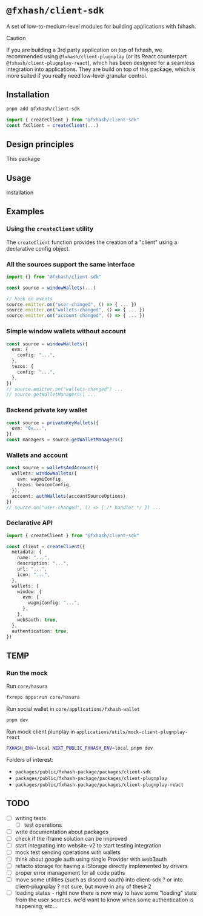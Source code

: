 # `@fxhash/client-sdk`

A set of low-to-medium-level modules for building applications with fxhash.

> [!CAUTION]
> If you are building a 3rd party application on top of fxhash, we recommended using `@fxhash/client-plugnplay` (or its React counterpart `@fxhash/client-plugnplay-react`), which has been designed for a seamless integration into applications. They are build on top of this package, which is more suited if you really need low-level granular control.

## Installation

```sh
pnpm add @fxhash/client-sdk
```

```ts
import { createClient } from "@fxhash/client-sdk"
const fxClient = createClient(...)
```

## Design principles

This package

## Usage

Installation

## Examples

### Using the `createClient` utility

The `createClient` function provides the creation of a "client" using a declarative config object.

### All the sources support the same interface

```ts
import {} from "@fxhash/client-sdk"

const source = windowWallets(...)

// hook on events
source.emitter.on("user-changed", () => { ... })
source.emitter.on("wallets-changed", () => { ... })
source.emitter.on("account-changed", () => { ... })
```

### Simple window wallets without account

```ts
const source = windowWallets({
  evm: {
    config: "...",
  },
  tezos: {
    config: "...",
  },
})
// source.emitter.on("wallets-changed") ...
// source.getWalletManagers() ...
```

### Backend private key wallet

```ts
const source = privateKeyWallets({
  evm: "0x...",
})
const managers = source.getWalletManagers()
```

### Wallets and account

```ts
const source = walletsAndAccount({
  wallets: windowWallets({
    evm: wagmiConfig,
    tezos: beaconConfig,
  }),
  account: authWallets(accountSourceOptions),
})
// source.on("user-changed", () => { /* handler */ }) ...
```

### Declarative API

```ts
import { createClient } from "@fxhash/client-sdk"

const client = createClient({
  metadata: {
    name: "...",
    description: "...",
    url: "...",
    icon: "...",
  },
  wallets: {
    window: {
      evm: {
        wagmiConfig: "...",
      },
    },
    web3auth: true,
  },
  authentication: true,
})
```

## TEMP

### Run the mock

Run `core/hasura`

```sh
fxrepo apps:run core/hasura
```

Run social wallet in `core/applications/fxhash-wallet`

```sh
pnpm dev
```

Run mock client plunplay in `applications/utils/mock-client-plugnplay-react`

```sh
FXHASH_ENV=local NEXT_PUBLIC_FXHASH_ENV=local pnpm dev
```

Folders of interest:

- `packages/public/fxhash-package/packages/client-sdk`
- `packages/public/fxhash-package/packages/client-plugnplay`
- `packages/public/fxhash-package/packages/client-plugnplay-react`

## TODO

- [ ] writing tests
  - [ ] test operations
- [ ] write documentation about packages
- [ ] check if the iframe solution can be improved
- [ ] start integrating into website-v2 to start testing integration
- [ ] mock test sending operations with wallets
- [ ] think about google auth using single Provider with web3auth
- [ ] refacto storage for having a IStorage directly implemented by drivers
- [ ] proper error management for all code paths
- [ ] move some utilities (such as discord oauth) into client-sdk ? or into
      client-plugnplay ? not sure, but move in any of these 2
- [ ] loading states - right now there is now way to have some "loading"
      state from the user sources. we'd want to know when some authentication is
      happening, etc...

